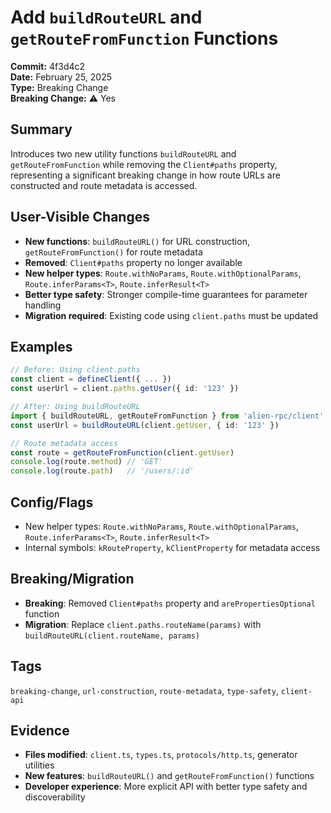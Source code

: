# Add `buildRouteURL` and `getRouteFromFunction` Functions

**Commit:** 4f3d4c2  
**Date:** February 25, 2025  
**Type:** Breaking Change  
**Breaking Change:** ⚠️ Yes

## Summary

Introduces two new utility functions `buildRouteURL` and `getRouteFromFunction` while removing the `Client#paths` property, representing a significant breaking change in how route URLs are constructed and route metadata is accessed.

## User-Visible Changes

- **New functions**: `buildRouteURL()` for URL construction, `getRouteFromFunction()` for route metadata
- **Removed**: `Client#paths` property no longer available
- **New helper types**: `Route.withNoParams`, `Route.withOptionalParams`, `Route.inferParams<T>`, `Route.inferResult<T>`
- **Better type safety**: Stronger compile-time guarantees for parameter handling
- **Migration required**: Existing code using `client.paths` must be updated

## Examples

```ts
// Before: Using client.paths
const client = defineClient({ ... })
const userUrl = client.paths.getUser({ id: '123' })

// After: Using buildRouteURL
import { buildRouteURL, getRouteFromFunction } from 'alien-rpc/client'
const userUrl = buildRouteURL(client.getUser, { id: '123' })

// Route metadata access
const route = getRouteFromFunction(client.getUser)
console.log(route.method) // 'GET'
console.log(route.path)   // '/users/:id'
```

## Config/Flags

- New helper types: `Route.withNoParams`, `Route.withOptionalParams`, `Route.inferParams<T>`, `Route.inferResult<T>`
- Internal symbols: `kRouteProperty`, `kClientProperty` for metadata access

## Breaking/Migration

- **Breaking**: Removed `Client#paths` property and `arePropertiesOptional` function
- **Migration**: Replace `client.paths.routeName(params)` with `buildRouteURL(client.routeName, params)`

## Tags

`breaking-change`, `url-construction`, `route-metadata`, `type-safety`, `client-api`

## Evidence

- **Files modified**: `client.ts`, `types.ts`, `protocols/http.ts`, generator utilities
- **New features**: `buildRouteURL()` and `getRouteFromFunction()` functions
- **Developer experience**: More explicit API with better type safety and discoverability
